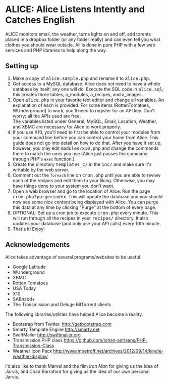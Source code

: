 ALICE: Alice Listens Intently and Catches English
=================================================

ALICE monitors email, the weather, turns lights on and off, add torents placed in a dropbox folder (or any folder really) and can even tell you what clothes you should wear outside. All is done in pure PHP with a few web services and PHP libraries to help along the way.

Setting up
----------

1.	Make a copy of <tt>alice.sample.php</tt> and rename it to <tt>alice.php</tt>.
2. 	Get access to a MySQL database. Alice does not need to have a whole database by itself; any one will do. Execute the SQL code in <tt>alice.sql</tt>; this creates three tables, a_modules, a_recipes, and a_images.
3.	Open <tt>alice.php</tt> in your favorite text editor and change all variables. An explanation of each is provided. For some items (RottenTomatoes, WUnderground) to work, you'll need to register for an API key. Don't worry; all the APIs used are free.<br />
	The variables listed under General, MySQL, Email, Location, Weather, and XBMC are necessary for Alice to work properly.
4.	If you use X10, you'll need to first be able to control your modules from your command line before you can control your home from Alice. This guide does not go into detail on how to do that. After you have it set up, however, you may edit <tt>modules/x10.php</tt> and change the commands there to match the ones you use (Alice just passes the command through PHP's <code>exec</code> function.).
5.	Create the directory <tt>templates_c/</tt> in the <tt>inc/</tt> and make sure it's writable by the web server.
6.	Comment out the `foreach` line on <tt>cron.php</tt> until you are able to review each of the recipes and edit them to your liking. Otherwise, you may have things done to your system you don't want.
7.	Open a web browser and go to the location of Alice. Run the page <tt>cron.php?purge=index</tt>. This will update the database and you should now see some nice content being displayed with Alice. You can purge this data at any time by clicking "Purge" at the bottom of every page.
8.	OPTIONAL: Set up a cron job to execute <tt>cron.php</tt> every minute. This will run through all the recipes in your <tt>recipes/</tt> directory. It also updates your database (and only use your API calls) every 10th minute.
9.	That's it! Enjoy!

Acknowledgements
----------------

Alice takes advantage of several programs/websites to be useful.
*	Google Latitude
*	WUnderground
*	XBMC
*	Rotten Tomatoes
*	USA Today
*	X10
*	SABnzbd+
*	The Transmission and Deluge BitTorrent clients

The following libraries/utilities have helped Alice become a reality.
*	Bootstrap from Twitter. <http://getbootstrap.com>
*	Smarty Template Engine <http://smarty.net>
*	SwiftMailer <http://swiftmailer.org>
*	Transmission PHP class <https://github.com/johan-adriaans/PHP-Transmission-Class>
*	Weather Icon Pack <http://www.mpetroff.net/archives/2012/09/14/kindle-weather-display/>

I'd also like to thank Marvel and the film <em>Iron Man</em> for giving us the idea of Jarvis, and Chad Barraford for giving us the idea of our own personal Jarvis.
